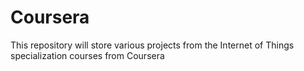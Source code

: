 # Coursera

This repository will store various projects from the Internet of Things specialization courses from Coursera
